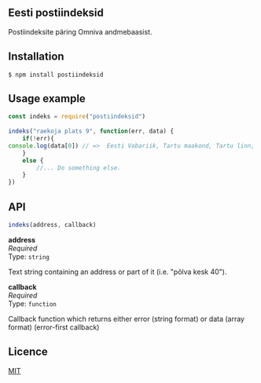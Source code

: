 **Eesti postiindeksid**
----------------
Postiindeksite päring Omniva andmebaasist.

**Installation**
----------------

    $ npm install postiindeksid

**Usage example**
---------
```javascript
const indeks = require("postiindeksid")
    
indeks("raekoja plats 9", function(err, data) {
    if(!err){
console.log(data[0]) // =>  Eesti Vabariik, Tartu maakond, Tartu linn, Tartu linn, Raekoja plats 9, 51004
    }
    else {
        //... Do something else.
    }
})
```    


**API**
---
```javascript
indeks(address, callback)
``` 
**address**  
*Required*  
Type: `string`  

Text string containing an address or part of it (i.e. "põlva kesk 40").


**callback**  
*Required*  
Type: `function`  

Callback function which returns either error (string format) or data (array format) (error-first callback)


**Licence**
-------
[MIT](http://vjpr.mit-license.org)